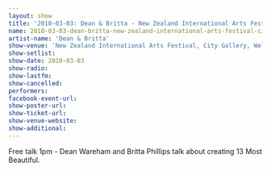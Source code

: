 ```yaml
---
layout: show
title: '2010-03-03: Dean & Britta - New Zealand International Arts Festival, City Gallery, Wellington, New Zealand'
name: 2010-03-03-dean-britta-new-zealand-international-arts-festival-city-gallery-wellington-new-zealand
artist-name: 'Dean & Britta'
show-venue: 'New Zealand International Arts Festival, City Gallery, Wellington, New Zealand'
show-setlist: 
show-date: 2010-03-03
show-radio: 
show-lastfm: 
show-cancelled: 
performers: 
facebook-event-url: 
show-poster-url: 
show-ticket-url: 
show-venue-website: 
show-additional: 
---
```


Free talk 1pm - Dean Wareham and Britta Phillips talk about creating 13 Most Beautiful.